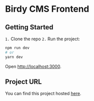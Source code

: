 # Birdy CMS Frontend

## Getting Started

`1.` Clone the repo
`2.` Run the project:

```bash
npm run dev
# or
yarn dev
```

Open [http://localhost:3000](http://localhost:3000).

## Project URL

You can find this project hosted [here](https://bmawebdev.github.io/BirdyCMS-app).
